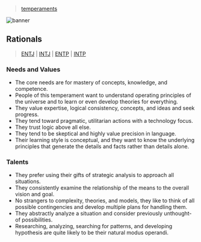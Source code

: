 > [temperaments](./)

![banner](/mbti/photos/banner.png)

## Rationals
> [ENTJ](/mbti/types/entj) \|
> [INTJ](/mbti/types/intj) \|
> [ENTP](/mbti/types/entp) \|
> [INTP](/mbti/types/intp)

### Needs and Values

* The core needs are for mastery of concepts, knowledge, and competence.
* People of this temperament want to understand operating principles of the universe and to learn or even develop theories for everything.
* They value expertise, logical consistency, concepts, and ideas and seek progress.
* They tend toward pragmatic, utilitarian actions with a technology focus.
* They trust logic above all else.
* They tend to be skeptical and highly value precision in language.
* Their learning style is conceptual, and they want to know the underlying principles that generate the details and facts rather than details alone.

### Talents

* They prefer using their gifts of strategic analysis to approach all situations.
* They consistently examine the relationship of the means to the overall vision and goal.
* No strangers to complexity, theories, and models, they like to think of all possible contingencies and develop multiple plans for handling them.
* They abstractly analyze a situation and consider previously unthought-of possibilities.
* Researching, analyzing, searching for patterns, and developing hypothesis are quite likely to be their natural modus operandi.
